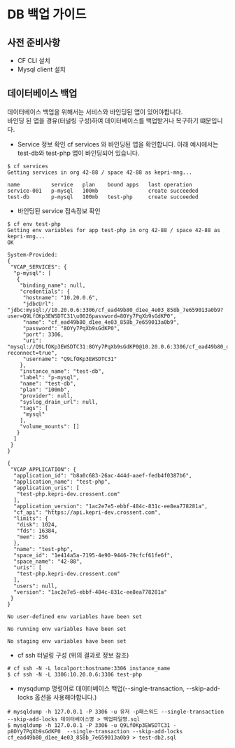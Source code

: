# DB 백업 가이드
## 사전 준비사항
- CF CLI 설치 
- Mysql client 설치

## 데이터베이스 백업
데이터베이스 백업을 위해서는 서비스와 바인딩된 앱이 있어야합니다. </br>
바인딩 된 앱을 경유(터널링 구성)하여 데이터베이스를 백업받거나 복구하기 떄문입니다.

- Service 정보 확인
cf services 와 바인딩된 앱을 확인합니다. 아래 예시에서는 test-db와 test-php 앱이 바인딩되어 있습니다.
```
$ cf services
Getting services in org 42-88 / space 42-88 as kepri-mng...

name          service   plan    bound apps   last operation
service-001   p-mysql   100mb                create succeeded
test-db       p-mysql   100mb   test-php     create succeeded
```

- 바인딩된 service 접속정보 확인
```
$ cf env test-php
Getting env variables for app test-php in org 42-88 / space 42-88 as kepri-mng...
OK

System-Provided:
{
 "VCAP_SERVICES": {
  "p-mysql": [
   {
    "binding_name": null,
    "credentials": {
     "hostname": "10.20.0.6",
     "jdbcUrl": "jdbc:mysql://10.20.0.6:3306/cf_ead49b80_d1ee_4e03_858b_7e659013a0b9?user=Q9LfOKp3EWSDTC31\u0026password=8OYy7PqXb9sGdKP0",
     "name": "cf_ead49b80_d1ee_4e03_858b_7e659013a0b9",
     "password": "8OYy7PqXb9sGdKP0",
     "port": 3306,
     "uri": "mysql://Q9LfOKp3EWSDTC31:8OYy7PqXb9sGdKP0@10.20.0.6:3306/cf_ead49b80_d1ee_4e03_858b_7e659013a0b9?reconnect=true",
     "username": "Q9LfOKp3EWSDTC31"
    },
    "instance_name": "test-db",
    "label": "p-mysql",
    "name": "test-db",
    "plan": "100mb",
    "provider": null,
    "syslog_drain_url": null,
    "tags": [
     "mysql"
    ],
    "volume_mounts": []
   }
  ]
 }
}

{
 "VCAP_APPLICATION": {
  "application_id": "b8a0c683-26ac-444d-aaef-fedb4f0387b6",
  "application_name": "test-php",
  "application_uris": [
   "test-php.kepri-dev.crossent.com"
  ],
  "application_version": "1ac2e7e5-ebbf-484c-831c-ee8ea778281a",
  "cf_api": "https://api.kepri-dev.crossent.com",
  "limits": {
   "disk": 1024,
   "fds": 16384,
   "mem": 256
  },
  "name": "test-php",
  "space_id": "1e414a5a-7195-4e90-9446-79cfcf61fe6f",
  "space_name": "42-88",
  "uris": [
   "test-php.kepri-dev.crossent.com"
  ],
  "users": null,
  "version": "1ac2e7e5-ebbf-484c-831c-ee8ea778281a"
 }
}

No user-defined env variables have been set

No running env variables have been set

No staging env variables have been set
```

- cf ssh 터널링 구성 (위의 결과로 정보 참조)
```
# cf ssh -N -L localport:hostname:3306 instance_name
$ cf ssh -N -L 3306:10.20.0.6:3306 test-php
```
- mysqdump 명령어로 데이터베이스 백업(--single-transaction, --skip-add-locks 옵션을 사용해야합니다.)
```
# mysqldump -h 127.0.0.1 -P 3306 -u 유저 -p패스워드 --single-transaction --skip-add-locks 데이터베이스명 > 백업파일명.sql
$ mysqldump -h 127.0.0.1 -P 3306 -u Q9LfOKp3EWSDTC31 -p8OYy7PqXb9sGdKP0  --single-transaction --skip-add-locks cf_ead49b80_d1ee_4e03_858b_7e659013a0b9 > test-db2.sql
```

